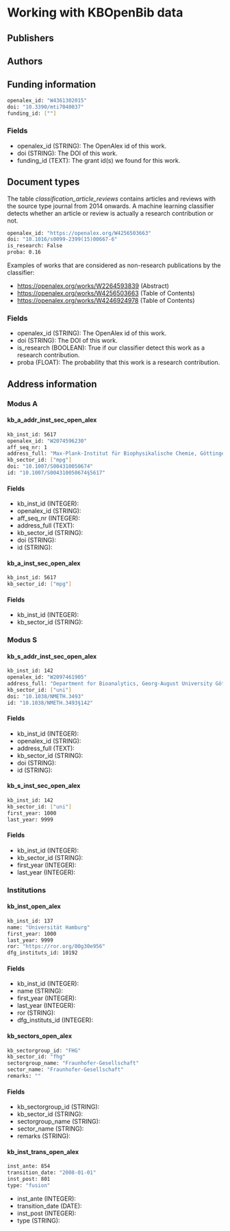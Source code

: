 # Working with KBOpenBib data

## Publishers

## Authors

## Funding information

```bash
openalex_id: "W4361302015"
doi: "10.3390/mti7040037"
funding_id: [""]
```

### Fields

- openalex_id (STRING): The OpenAlex id of this work.
- doi (STRING): The DOI of this work.
- funding_id (TEXT): The grant id(s) we found for this work. 

## Document types
The table <i>classification_article_reviews</i> contains articles
and reviews with the source type journal from 2014 onwards.
A machine learning classifier detects whether an article or review
is actually a research contribution or not.

```bash
openalex_id: "https://openalex.org/W4256503663"
doi: "10.1016/s0099-2399(15)00667-6"
is_research: False
proba: 0.16
```

Examples of works that are considered as non-research publications by the classifier:
- https://openalex.org/works/W2264593839 (Abstract)
- https://openalex.org/works/W4256503663 (Table of Contents)
- https://openalex.org/works/W4246924978 (Table of Contents)

### Fields

- openalex_id (STRING): The OpenAlex id of this work.
- doi (STRING): The DOI of this work.
- is_research (BOOLEAN): True if our classifier detect this work as a research contribution.
- proba (FLOAT): The probability that this work is a research contribution.

## Address information

### Modus A

#### kb_a_addr_inst_sec_open_alex

```bash
kb_inst_id: 5617
openalex_id: "W2074596230"
aff_seq_nr: 1
address_full: "Max-Plank-Institut für Biophysikalische Chemie, Göttingen, Germany, DE"
kb_sector_id: ["mpg"]
doi: "10.1007/S004310050674"
id: "10.1007/S004310050674§5617"
```

#### Fields 

- kb_inst_id (INTEGER): 
- openalex_id (STRING):
- aff_seq_nr (INTEGER):
- address_full (TEXT):
- kb_sector_id (STRING):
- doi (STRING):
- id (STRING): 

#### kb_a_inst_sec_open_alex

```bash
kb_inst_id: 5617
kb_sector_id: ["mpg"]
```

#### Fields

- kb_inst_id (INTEGER): 
- kb_sector_id (STRING):

### Modus S

#### kb_s_addr_inst_sec_open_alex

```bash
kb_inst_id: 142
openalex_id: "W2097461905"
address_full: "Department for Bioanalytics, Georg-August University Göttingen, Göttingen, Germany."
kb_sector_id: ["uni"]
doi: "10.1038/NMETH.3493"
id: "10.1038/NMETH.3493§142"
```

#### Fields 

- kb_inst_id (INTEGER): 
- openalex_id (STRING):
- address_full (TEXT):
- kb_sector_id (STRING):
- doi (STRING):
- id (STRING): 

#### kb_s_inst_sec_open_alex

```bash
kb_inst_id: 142
kb_sector_id: ["uni"]
first_year: 1000
last_year: 9999
```

#### Fields 

- kb_inst_id (INTEGER):
- kb_sector_id (STRING):
- first_year (INTEGER):
- last_year (INTEGER): 

### Institutions

#### kb_inst_open_alex

```bash
kb_inst_id: 137
name: "Universität Hamburg"
first_year: 1000
last_year: 9999
ror: "https://ror.org/00g30e956"
dfg_instituts_id: 10192
```

#### Fields 

- kb_inst_id (INTEGER):
- name (STRING):
- first_year (INTEGER):
- last_year (INTEGER):
- ror (STRING):
- dfg_instituts_id (INTEGER):

#### kb_sectors_open_alex

```bash
kb_sectorgroup_id: "FHG"
kb_sector_id: "fhg"
sectorgroup_name: "Fraunhofer-Gesellschaft"
sector_name: "Fraunhofer-Gesellschaft"
remarks: ""
```

#### Fields 

- kb_sectorgroup_id (STRING):
- kb_sector_id (STRING): 
- sectorgroup_name (STRING):
- sector_name (STRING):
- remarks (STRING):

####  kb_inst_trans_open_alex

```bash
inst_ante: 854
transition_date: "2008-01-01"
inst_post: 801
type: "fusion"
```

- inst_ante (INTEGER): 
- transition_date (DATE):
- inst_post (INTEGER):
- type (STRING):

